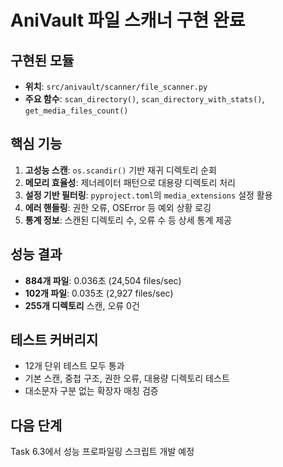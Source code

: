 # AniVault 파일 스캐너 구현 완료

## 구현된 모듈
- **위치**: `src/anivault/scanner/file_scanner.py`
- **주요 함수**: `scan_directory()`, `scan_directory_with_stats()`, `get_media_files_count()`

## 핵심 기능
1. **고성능 스캔**: `os.scandir()` 기반 재귀 디렉토리 순회
2. **메모리 효율성**: 제너레이터 패턴으로 대용량 디렉토리 처리
3. **설정 기반 필터링**: `pyproject.toml`의 `media_extensions` 설정 활용
4. **에러 핸들링**: 권한 오류, OSError 등 예외 상황 로깅
5. **통계 정보**: 스캔된 디렉토리 수, 오류 수 등 상세 통계 제공

## 성능 결과
- **884개 파일**: 0.036초 (24,504 files/sec)
- **102개 파일**: 0.035초 (2,927 files/sec)
- **255개 디렉토리** 스캔, 오류 0건

## 테스트 커버리지
- 12개 단위 테스트 모두 통과
- 기본 스캔, 중첩 구조, 권한 오류, 대용량 디렉토리 테스트
- 대소문자 구분 없는 확장자 매칭 검증

## 다음 단계
Task 6.3에서 성능 프로파일링 스크립트 개발 예정